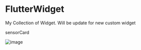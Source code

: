 # FlutterWidget
My Collection of Widget.
Will be update for new custom widget

sensorCard

![image](https://github.com/NormanSamsudin/FlutterWidget/assets/137969549/a200d1ad-276e-4aee-8750-0512edccf910)
